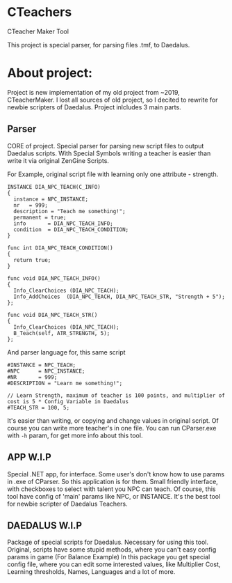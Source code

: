 # CTeachers
CTeacher Maker Tool

This project is special parser, for parsing files .tmf, to Daedalus.

# About project:
Project is new implementation of my old project from ~2019, CTeacherMaker. 
I lost all sources of old project, so I decited to rewrite for newbie scripters of Daedalus. 
Project inlcludes 3 main parts.

## Parser
CORE of project. Special parser for parsing new script files to output Daedalus scripts. 
With Special Symbols writing a teacher is easier than write it via original ZenGine Scripts.

For Example, original script file with learning only one attribute - strength.
```
INSTANCE DIA_NPC_TEACH(C_INFO)
{
  instance = NPC_INSTANCE;
  nr   = 999;
  description = "Teach me something!";
  permanent = true;
  info       = DIA_NPC_TEACH_INFO;
  condition  = DIA_NPC_TEACH_CONDITION;
}

func int DIA_NPC_TEACH_CONDITION()
{
  return true;
}

func void DIA_NPC_TEACH_INFO()
{
  Info_ClearChoices (DIA_NPC_TEACH);
  Info_AddChoices  (DIA_NPC_TEACH, DIA_NPC_TEACH_STR, "Strength + 5");
};

func void DIA_NPC_TEACH_STR()
{
  Info_ClearChoices (DIA_NPC_TEACH);
  B_Teach(self, ATR_STRENGTH, 5);
};
```

And parser language for, this same script
```
#INSTANCE = NPC_TEACH;
#NPC      = NPC_INSTANCE;
#NR       = 999;
#DESCRIPTION = "Learn me something!";

// Learn Strength, maximum of teacher is 100 points, and multiplier of cost is 5 * Config Variable in Daedalus
#TEACH_STR = 100, 5;
```

It's easier than writing, or copying and change values in original script. 
Of course you can write more teacher's in one file. 
You can run CParser.exe with `-h` param, for get more info about this tool.

## APP W.I.P
Special .NET app, for interface. Some user's don't know how to use params in .exe of CParser. So this application is for them.
Small friendly interface, with checkboxes to select with talent you NPC can teach. Of course, this tool have config of 'main' params like NPC, or INSTANCE.
It's the best tool for newbie scripter of Daedalus Teachers.


## DAEDALUS W.I.P
Package of special scripts for Daedalus. Necessary for using this tool.
Original, scripts have some stupid methods, where you can't easy config params in game (For Balance Example)
In this package you get special config file, where you can edit some interested values, like Multiplier Cost, Learning thresholds, Names, Languages and a lot of more.
